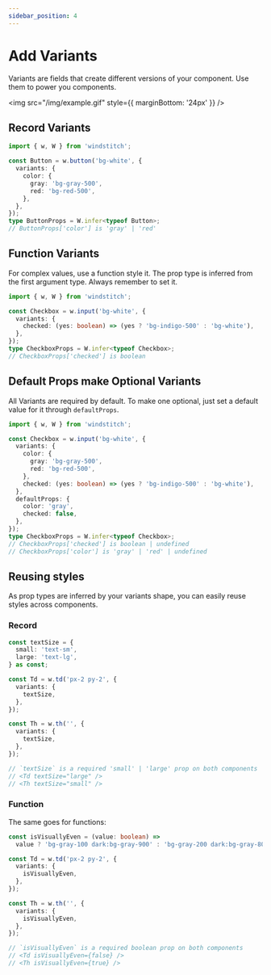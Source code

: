 ```yaml
---
sidebar_position: 4
---
```


# Add Variants

Variants are fields that create different versions of your component. Use them to power you components.

<img src="/img/example.gif" style={{ marginBottom: '24px' }} />

## Record Variants

```typescript
import { w, W } from 'windstitch';

const Button = w.button('bg-white', {
  variants: {
    color: {
      gray: 'bg-gray-500',
      red: 'bg-red-500',
    },
  },
});
type ButtonProps = W.infer<typeof Button>;
// ButtonProps['color'] is 'gray' | 'red'
```

## Function Variants

For complex values, use a function style it. The prop type is inferred from the first argument type. Always remember to set it.

```typescript
import { w, W } from 'windstitch';

const Checkbox = w.input('bg-white', {
  variants: {
    checked: (yes: boolean) => (yes ? 'bg-indigo-500' : 'bg-white'),
  },
});
type CheckboxProps = W.infer<typeof Checkbox>;
// CheckboxProps['checked'] is boolean
```

## Default Props make Optional Variants

All Variants are required by default. To make one optional, just set a default value for it through `defaultProps`.

```typescript
import { w, W } from 'windstitch';

const Checkbox = w.input('bg-white', {
  variants: {
    color: {
      gray: 'bg-gray-500',
      red: 'bg-red-500',
    },
    checked: (yes: boolean) => (yes ? 'bg-indigo-500' : 'bg-white'),
  },
  defaultProps: {
    color: 'gray',
    checked: false,
  },
});
type CheckboxProps = W.infer<typeof Checkbox>;
// CheckboxProps['checked'] is boolean | undefined
// CheckboxProps['color'] is 'gray' | 'red' | undefined
```

## Reusing styles

As prop types are inferred by your variants shape, you can easily reuse styles across components.

### Record

```typescript
const textSize = {
  small: 'text-sm',
  large: 'text-lg',
} as const;

const Td = w.td('px-2 py-2', {
  variants: {
    textSize,
  },
});

const Th = w.th('', {
  variants: {
    textSize,
  },
});

// `textSize` is a required 'small' | 'large' prop on both components
// <Td textSize="large" />
// <Th textSize="small" />
```

### Function

The same goes for functions:

```typescript
const isVisuallyEven = (value: boolean) =>
  value ? 'bg-gray-100 dark:bg-gray-900' : 'bg-gray-200 dark:bg-gray-800';

const Td = w.td('px-2 py-2', {
  variants: {
    isVisuallyEven,
  },
});

const Th = w.th('', {
  variants: {
    isVisuallyEven,
  },
});

// `isVisuallyEven` is a required boolean prop on both components
// <Td isVisuallyEven={false} />
// <Th isVisuallyEven={true} />
```

